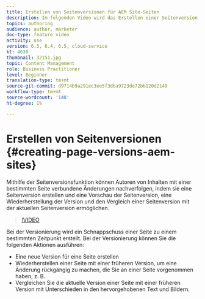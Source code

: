 ```yaml
---
title: Erstellen von Seitenversionen für AEM Site-Seiten
description: Im folgenden Video wird das Erstellen einer Seitenversion, einer Vorschau, des Wiederherstellens einer Seitenversion und des Vergleichs der aktuellen Seitenversion mit einer gespeicherten Seitenversion erläutert.
topics: authoring
audience: author, marketer
doc-type: feature video
activity: use
version: 6.3, 6.4, 6.5, cloud-service
kt: 4630
thumbnail: 32151.jpg
topic: Content Management
role: Business Practitioner
level: Beginner
translation-type: tm+mt
source-git-commit: d9714b9a291ec3ee5f3dba9723de72bb120d2149
workflow-type: tm+mt
source-wordcount: '148'
ht-degree: 1%

---
```



# Erstellen von Seitenversionen {#creating-page-versions-aem-sites}

Mithilfe der Seitenversionsfunktion können Autoren von Inhalten mit einer bestimmten Seite verbundene Änderungen nachverfolgen, indem sie eine Seitenversion erstellen und eine Vorschau der Seitenversion, eine Wiederherstellung der Version und den Vergleich einer Seitenversion mit der aktuellen Seitenversion ermöglichen.

>[!VIDEO](https://video.tv.adobe.com/v/32151?quality=9&learn=on)

Bei der Versionierung wird ein Schnappschuss einer Seite zu einem bestimmten Zeitpunkt erstellt. Bei der Versionierung können Sie die folgenden Aktionen ausführen:
* Eine neue Version für eine Seite erstellen
* Wiederherstellen einer Seite mit einer früheren Version, um eine Änderung rückgängig zu machen, die Sie an einer Seite vorgenommen haben, z. B.
* Vergleichen Sie die aktuelle Version einer Seite mit einer früheren Version mit Unterschieden in den hervorgehobenen Text und Bildern.
